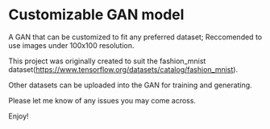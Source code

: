 # Customizable GAN model

A GAN that can be customized to fit any preferred dataset; Reccomended to use images under 100x100 resolution.

This project was originally created to suit the fashion_mnist dataset(https://www.tensorflow.org/datasets/catalog/fashion_mnist).

Other datasets can be uploaded into the GAN for training and generating. 

Please let me know of any issues you may come across.

Enjoy!
